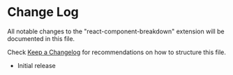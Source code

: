 # Change Log

All notable changes to the "react-component-breakdown" extension will be documented in this file.

Check [Keep a Changelog](http://keepachangelog.com/) for recommendations on how to structure this file.

- Initial release